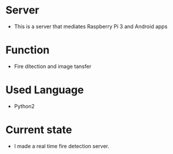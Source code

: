 # Server
- This is a server that mediates Raspberry Pi 3 and Android apps

# Function
- Fire ditection and image tansfer

# Used Language
- Python2

# Current state
- I made a real time fire detection server.
